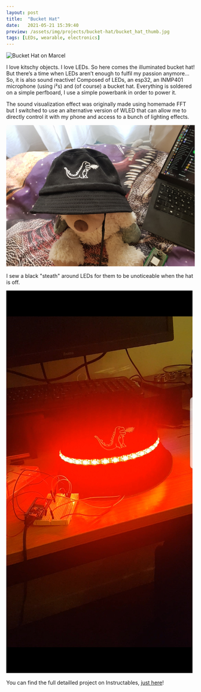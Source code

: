 ```yaml
---
layout: post
title:  "Bucket Hat"
date:   2021-05-21 15:39:40
preview: /assets/img/projects/bucket-hat/bucket_hat_thumb.jpg
tags: [LEDs, wearable, electronics]
---
```


![Bucket Hat on Marcel](/assets/img/projects/bucket-hat/20210419_153619.jpg)

I love kitschy objects. I love LEDs. So here comes the illuminated bucket hat! But there’s a time when LEDs aren’t enough to fulfil my passion anymore… So, it is also sound reactive! Composed of LEDs, an esp32, an INMP401 microphone (using i²s) and (of course) a bucket hat. Everything is soldered on a simple perfboard, I use a simple powerbank in order to power it. 

The sound visualization effect was originally made using homemade FFT but I switched to use an alternative version of WLED that can allow me to directly control it with my phone and access to a bunch of lighting effects.

![Bucket Hat off](/assets/img/projects/bucket-hat/20210419_153636.jpg)

I sew a black "steath" around LEDs for them to be unoticeable when the hat is off. 

![Protobucket](/assets/img/projects/bucket-hat/Screenshot_20211022-182326_Video_Player.jpg)

You can find the full detailled project on Instructables, [just here](https://www.instructables.com/Sound-Reactive-LEDs-Bucket-Hat/)!
